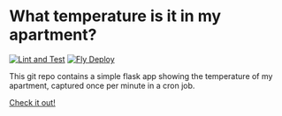 # What temperature is it in my apartment?

[![Lint and Test](https://github.com/nolanbconaway/temp-in-nolans-apartment/actions/workflows/push.yml/badge.svg)](https://github.com/nolanbconaway/temp-in-nolans-apartment/actions/workflows/push.yml) [![Fly Deploy](https://github.com/nolanbconaway/temp-in-nolans-apartment/actions/workflows/flyio.yml/badge.svg)](https://github.com/nolanbconaway/temp-in-nolans-apartment/actions/workflows/flyio.yml)

This git repo contains a simple flask app showing the temperature of my apartment, captured once per minute in a cron job.

[Check it out!](https://temp-in-nolans-apartment.fly.dev/)
